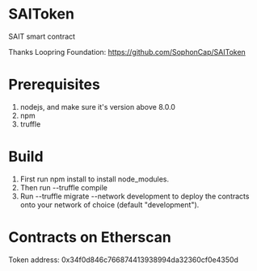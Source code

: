 # SAIToken
SAIT smart contract

Thanks Loopring Foundation: https://github.com/SophonCap/SAIToken

# Prerequisites
1.	nodejs, and make sure it's version above 8.0.0
2.	npm
3.	truffle

# Build
1.	First run npm install to install node_modules.
2.	Then run  --truffle compile
3.	Run --truffle migrate --network development
to deploy the contracts onto your network of choice (default "development").

# Contracts on Etherscan
Token address: 0x34f0d846c766874413938994da32360cf0e4350d

